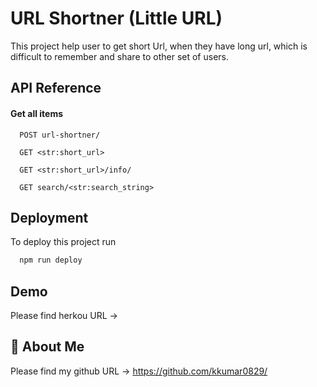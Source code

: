 
# URL Shortner (Little URL)

This project help user to get short Url, when they have long url, which is difficult to remember and share to other set of users.


## API Reference

#### Get all items

```http
  POST url-shortner/

```
```http
  GET <str:short_url>
```
```http
  GET <str:short_url>/info/
```
```http
  GET search/<str:search_string>
```
## Deployment

To deploy this project run

```bash
  npm run deploy
```


## Demo

Please find herkou URL -> 


## 🚀 About Me
Please find my github URL -> https://github.com/kkumar0829/

